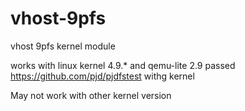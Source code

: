 # vhost-9pfs
vhost 9pfs kernel module

works with linux kernel 4.9.* and qemu-lite 2.9
passed https://github.com/pjd/pjdfstest withg kernel

May not work with other kernel version
